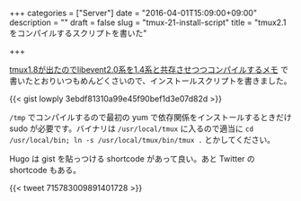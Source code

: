 +++
categories = ["Server"]
date = "2016-04-01T15:09:00+09:00"
description = ""
draft = false
slug = "tmux-21-install-script"
title = "tmux2.1をコンパイルするスクリプトを書いた"

+++

[tmux1.8が出たのでlibevent2.0系を1.4系と共存させつつコンパイルするメモ](/blog/2013/03/how-to-compile-libevent-20-with-tmux-18/) で書いたとおりいつもめんどくさいので、インストールスクリプトを書きました。

{{< gist lowply 3ebdf81310a99e45f90bef1d3e07d82d >}}

`/tmp` でコンパイルするので最初の yum で依存関係をインストールするときだけ sudo が必要です。バイナリは `/usr/local/tmux` に入るので適当に `cd /usr/local/bin; ln -s /usr/local/tmux/bin/tmux .` とかしてください。

Hugo は gist を貼っつける shortcode があって良い。あと Twitter の shortcode もある。

{{< tweet 715783009891401728 >}}

